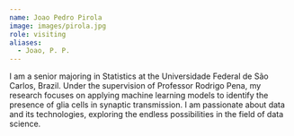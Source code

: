 ```yaml
---
name: Joao Pedro Pirola
image: images/pirola.jpg
role: visiting
aliases:
  - Joao, P. P.
---
```


I am a senior majoring in Statistics at the Universidade Federal de São Carlos, Brazil. Under the supervision of Professor Rodrigo Pena, my research focuses on applying machine learning models to identify the presence of glia cells in synaptic transmission. I am passionate about data and its technologies, exploring the endless possibilities in the field of data science.
